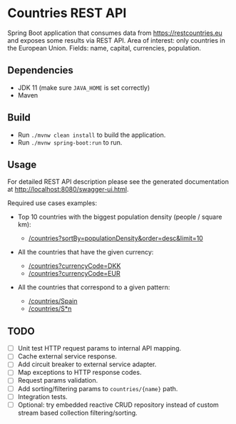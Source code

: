 # Countries REST API

Spring Boot application that consumes data from https://restcountries.eu and exposes some
results via REST API.
Area of interest: only countries in the European Union. Fields: name, capital, currencies,
population.

## Dependencies

 * JDK 11 (make sure `JAVA_HOME` is set correctly)
 * Maven

## Build

 * Run `./mvnw clean install` to build the application.
 * Run `./mvnw spring-boot:run` to run.

## Usage

For detailed REST API description please see the generated documentation at [http://localhost:8080/swagger-ui.html](http://localhost:8080/swagger-ui.html).

Required use cases examples:

 * Top 10 countries with the biggest population density (people / square km):
   * [/countries?sortBy=populationDensity&order=desc&limit=10](http://localhost:8080/countries?sortBy=populationDensity&order=desc&limit=10) 

 * All the countries that have the given currency: 
   *  [/countries?currencyCode=DKK](http://localhost:8080/countries?currencyCode=DKK)
   *  [/countries?currencyCode=EUR](http://localhost:8080/countries?currencyCode=EUR)
   
 * All the countries that correspond to a given pattern: 
    *  [/countries/Spain](http://localhost:8080/countries/Spain) 
    *  [/countries/S*n](http://localhost:8080/countries/S*n) 
    
## TODO

  - [ ] Unit test HTTP request params to internal API mapping.
  - [ ] Cache external service response.
  - [ ] Add circuit breaker to external service adapter.
  - [ ] Map exceptions to HTTP response codes.
  - [ ] Request params validation.
  - [ ] Add sorting/filtering params to `countries/{name}` path.
  - [ ] Integration tests.
  - [ ] Optional: try embedded reactive CRUD repository instead of custom stream based collection filtering/sorting.
